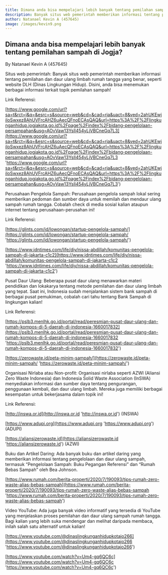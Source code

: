 ```yaml
---
title: Dimana anda bisa mempelajari lebih banyak tentang pemilahan sampah di Jogja?
description: Banyak situs web pemerintah memberikan informasi tentang pemilahan dan daur ulang limbah rumah tangga yang benar, seperti website DL (Dinas Lingkungan Hidup). Disini, anda bisa menemukan berbagai informasi terkait topik pemilahan sampah!
author: Natanael Kevin A (457645)
image: /images/kevin9.png
---
```


## Dimana anda bisa mempelajari lebih banyak tentang pemilahan sampah di Jogja?

By Natanael Kevin A (457645)

Situs web pemerintah: Banyak situs web pemerintah memberikan informasi tentang pemilahan dan daur ulang limbah rumah tangga yang benar, seperti website DLH (Dinas Lingkungan Hidup). Disini, anda bisa menemukan berbagai informasi terkait topik pemilahan sampah!

Link Referensi:

[https://www.google.com/url?sa=t&rct=j&q=&esrc=s&source=web&cd=&cad=rja&uact=8&ved=2ahUKEwjiloSwxez8AhUVFrcAHZ6uAecQFnoECAsQAQ&url=https%3A%2F%2Flingkunganhidup.jogjakota.go.id%2Fpage%2Findex%2Fbidang-pengelolaan-persampahan&usg=AOvVaw13Ysll454yLjVBCneGq7L3](https://www.google.com/url?sa=t&rct=j&q=&esrc=s&source=web&cd=&cad=rja&uact=8&ved=2ahUKEwjiloSwxez8AhUVFrcAHZ6uAecQFnoECAsQAQ&url=https%3A%2F%2Flingkunganhidup.jogjakota.go.id%2Fpage%2Findex%2Fbidang-pengelolaan-persampahan&usg=AOvVaw13Ysll454yLjVBCneGq7L3 'https://www.google.com/url?sa=t&rct=j&q=&esrc=s&source=web&cd=&cad=rja&uact=8&ved=2ahUKEwjiloSwxez8AhUVFrcAHZ6uAecQFnoECAsQAQ&url=https%3A%2F%2Flingkunganhidup.jogjakota.go.id%2Fpage%2Findex%2Fbidang-pengelolaan-persampahan&usg=AOvVaw13Ysll454yLjVBCneGq7L3')

Perusahaan Pengelola Sampah: Perusahaan pengelola sampah lokal sering memberikan pedoman dan sumber daya untuk memilah dan mendaur ulang sampah rumah tangga. Cobalah check di media sosial kalian ataupun internet tentang perusahaan-perusahan ini!

Link Referensi:

[https://glints.com/id/lowongan/startup-pengelola-sampah/](https://glints.com/id/lowongan/startup-pengelola-sampah/ 'https://glints.com/id/lowongan/startup-pengelola-sampah/')

[https://www.idntimes.com/life/diy/nissa-abdillah/komunitas-pengelola-sampah-di-jakarta-c1c2](https://www.idntimes.com/life/diy/nissa-abdillah/komunitas-pengelola-sampah-di-jakarta-c1c2 'https://www.idntimes.com/life/diy/nissa-abdillah/komunitas-pengelola-sampah-di-jakarta-c1c2')

Pusat Daur Ulang: Beberapa pusat daur ulang menawarkan materi pendidikan dan lokakarya tentang metode pemilahan dan daur ulang limbah yang tepat. Saat ini, Indonesia sudah menjalankan sistem bank sampah di berbagai pusat pemukiman, cobalah cari tahu tentang Bank Sampah di lingkungan kalian!

Link Referensi:

[https://pslb3.menlhk.go.id/portal/read/peresmian-pusat-daur-ulang-dan-rumah-kompos-di-5-daerah-di-indonesia-1660017832](https://pslb3.menlhk.go.id/portal/read/peresmian-pusat-daur-ulang-dan-rumah-kompos-di-5-daerah-di-indonesia-1660017832 'https://pslb3.menlhk.go.id/portal/read/peresmian-pusat-daur-ulang-dan-rumah-kompos-di-5-daerah-di-indonesia-1660017832')

[https://zerowaste.id/peta-minim-sampah/](https://zerowaste.id/peta-minim-sampah/ 'https://zerowaste.id/peta-minim-sampah/')

Organisasi Nirlaba atau Non-profit: Organisasi nirlaba seperti AZWI (Aliansi Zero Waste Indonesia) dan Indonesia Solid Waste Association (InSWA) menyediakan informasi dan sumber daya tentang pengurangan, penggunaan kembali, dan daur ulang limbah. Mereka juga memiliki berbagai kesempatan untuk bekerjasama dalam topik ini!

Link Referensi:

[http://inswa.or.id](http://inswa.or.id 'http://inswa.or.id') (INSWA)

[https://www.adupi.org](https://www.adupi.org 'https://www.adupi.org') (ADUPI)

[https://aliansizerowaste.id](https://aliansizerowaste.id 'https://aliansizerowaste.id') (AZWI)

Buku dan Artikel Daring: Ada banyak buku dan artikel daring yang memberikan informasi tentang pengelolaan dan daur ulang sampah, termasuk “Pengelolaan Sampah: Buku Pegangan Referensi” dan “Rumah Bebas Sampah” oleh Bea Johnson.

[https://www.rumah.com/berita-properti/2020/7/190093/tips-rumah-zero-waste-alias-bebas-sampah](https://www.rumah.com/berita-properti/2020/7/190093/tips-rumah-zero-waste-alias-bebas-sampah 'https://www.rumah.com/berita-properti/2020/7/190093/tips-rumah-zero-waste-alias-bebas-sampah')

Video YouTube: Ada juga banyak video informatif yang tersedia di YouTube yang menjelaskan proses pemilahan dan daur ulang sampah rumah tangga. Bagi kalian yang lebih suka mendengar dan melihat daripada membaca, inilah salah satu alternatif untuk kalian!

[https://www.youtube.com/@dinaslingkunganhidupkotajo266](https://www.youtube.com/@dinaslingkunganhidupkotajo266 'https://www.youtube.com/@dinaslingkunganhidupkotajo266')

[https://www.youtube.com/watch?v=Um4-gq6QC6c](https://www.youtube.com/watch?v=Um4-gq6QC6c 'https://www.youtube.com/watch?v=Um4-gq6QC6c')
